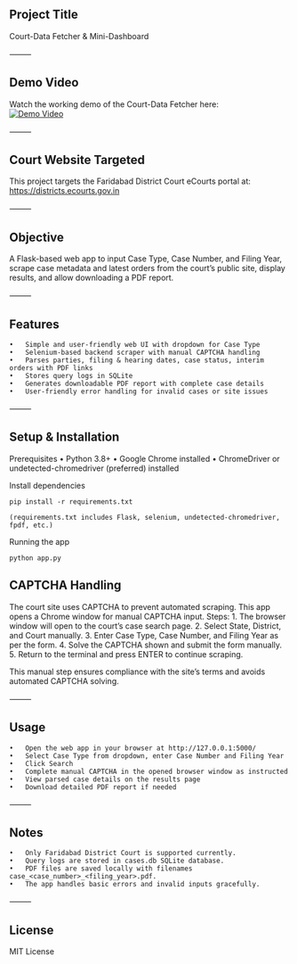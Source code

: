 ## Project Title

Court-Data Fetcher & Mini-Dashboard

⸻

## Demo Video

Watch the working demo of the Court-Data Fetcher here:  
[![Demo Video](https://img.youtube.com/vi/wS4zEtfzBoc/0.jpg)](https://youtu.be/wS4zEtfzBoc)

⸻

## Court Website Targeted

This project targets the Faridabad District Court eCourts portal at:
https://districts.ecourts.gov.in

⸻

## Objective

A Flask-based web app to input Case Type, Case Number, and Filing Year, scrape case metadata and latest orders from the court’s public site, display results, and allow downloading a PDF report.

⸻

## Features
	•	Simple and user-friendly web UI with dropdown for Case Type
	•	Selenium-based backend scraper with manual CAPTCHA handling
	•	Parses parties, filing & hearing dates, case status, interim orders with PDF links
	•	Stores query logs in SQLite
	•	Generates downloadable PDF report with complete case details
	•	User-friendly error handling for invalid cases or site issues

⸻

## Setup & Installation

Prerequisites
	•	Python 3.8+
	•	Google Chrome installed
	•	ChromeDriver or undetected-chromedriver (preferred) installed

Install dependencies

    pip install -r requirements.txt

    (requirements.txt includes Flask, selenium, undetected-chromedriver, fpdf, etc.)

Running the app

    python app.py

## CAPTCHA Handling

The court site uses CAPTCHA to prevent automated scraping. This app opens a Chrome window for manual CAPTCHA input. Steps:
	1.	The browser window will open to the court’s case search page.
	2.	Select State, District, and Court manually.
	3.	Enter Case Type, Case Number, and Filing Year as per the form.
	4.	Solve the CAPTCHA shown and submit the form manually.
	5.	Return to the terminal and press ENTER to continue scraping.

This manual step ensures compliance with the site’s terms and avoids automated CAPTCHA solving.

⸻

## Usage
	•	Open the web app in your browser at http://127.0.0.1:5000/
	•	Select Case Type from dropdown, enter Case Number and Filing Year
	•	Click Search
	•	Complete manual CAPTCHA in the opened browser window as instructed
	•	View parsed case details on the results page
	•	Download detailed PDF report if needed

⸻

## Notes
	•	Only Faridabad District Court is supported currently.
	•	Query logs are stored in cases.db SQLite database.
	•	PDF files are saved locally with filenames case_<case_number>_<filing_year>.pdf.
	•	The app handles basic errors and invalid inputs gracefully.

⸻

## License

MIT License

